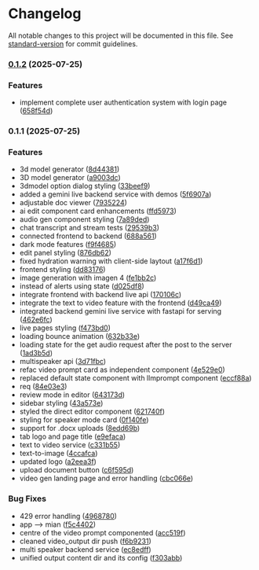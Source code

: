 # Changelog

All notable changes to this project will be documented in this file. See [standard-version](https://github.com/conventional-changelog/standard-version) for commit guidelines.

### [0.1.2](https://github.com/justmeloic/genassist/compare/v0.1.1...v0.1.2) (2025-07-25)


### Features

* implement complete user authentication system with login page ([658f54d](https://github.com/justmeloic/genassist/commit/658f54df3fafe21653701eda26a7cd5f2b326c56))

### 0.1.1 (2025-07-25)


### Features

* 3d model generator ([8d44381](https://github.com/justmeloic/genassist/commit/8d44381e50dd31282dba51097eb0ba15bf76e8c7))
* 3D model generator ([a9003dc](https://github.com/justmeloic/genassist/commit/a9003dc707aa8a19271a14543dadf8746ce830cb))
* 3dmodel option dialog styling ([33beef9](https://github.com/justmeloic/genassist/commit/33beef920c10cc8ef9132707aeabe1311bd85467))
* added a gemini live backend service with demos ([5f6907a](https://github.com/justmeloic/genassist/commit/5f6907a8de6d0ac7a91661cb962488cf095f844c))
* adjustable doc viewer ([7935224](https://github.com/justmeloic/genassist/commit/7935224f94a7bab0c9fe36976a4cd48273ff51d3))
* ai edit component card enhancements ([ffd5973](https://github.com/justmeloic/genassist/commit/ffd597336ba15c677223c8c3c80ac84f2c09668b))
* audio gen component styling ([7a89ded](https://github.com/justmeloic/genassist/commit/7a89ded503157a42d87d46840ac89880f8eb99b4))
* chat transcript and stream tests ([29539b3](https://github.com/justmeloic/genassist/commit/29539b32c136f4ab3118b0128e1c391451c799f7))
* connected frontend to backend ([688a561](https://github.com/justmeloic/genassist/commit/688a561a29be1816c819190803986072e11710e2))
* dark mode features ([f9f4685](https://github.com/justmeloic/genassist/commit/f9f4685e59bc8ce1e1e9da2adceca79a306017fc))
* edit panel styling ([876db62](https://github.com/justmeloic/genassist/commit/876db621dca09e4cb99f167c7fd742d5a84afa40))
* fixed hydration warning with client-side laytout ([a17f6d1](https://github.com/justmeloic/genassist/commit/a17f6d118809ab0bb491a29837d0a75e49fb50dd))
* frontend styling ([dd83176](https://github.com/justmeloic/genassist/commit/dd83176c42e4c0ef3b08d412c69cf519242d4a81))
* image generation with imagen 4 ([fe1bb2c](https://github.com/justmeloic/genassist/commit/fe1bb2c7a12bd5c4d8a205932ff8366d462b791b))
* instead of alerts using state ([d025df8](https://github.com/justmeloic/genassist/commit/d025df8d9dc72505ad0d2b3d24dd5a51f669b79d))
* integrate frontend with backend live api ([170106c](https://github.com/justmeloic/genassist/commit/170106caca015920608affa574ffc66aa53ff626))
* integrate the text to video feature with the frontend ([d49ca49](https://github.com/justmeloic/genassist/commit/d49ca49bb859d3ab0c69b3d52dae9ed63d31a6ab))
* integrated backend gemini live service with fastapi for serving ([462e6fc](https://github.com/justmeloic/genassist/commit/462e6fc5f6c07a238d883ebf20fc4daed5f8a362))
* live pages styling ([f473bd0](https://github.com/justmeloic/genassist/commit/f473bd034a9cc933de9b57643f7fa752fff8d822))
* loading bounce animation ([632b33e](https://github.com/justmeloic/genassist/commit/632b33e41120ad5d3693c924749506fd54a0aa27))
* loading state for the get audio request after the post to the server ([1ad3b5d](https://github.com/justmeloic/genassist/commit/1ad3b5d245de43241dae1e13f649042edb0119a2))
* multispeaker api ([3d71fbc](https://github.com/justmeloic/genassist/commit/3d71fbc0fec8697ae890bccff559d26616a02f9b))
* refac video prompt card as independent component ([4e529e0](https://github.com/justmeloic/genassist/commit/4e529e0f7ece555d15f46485642d674470ba9e71))
* replaced default state component with llmprompt component ([eccf88a](https://github.com/justmeloic/genassist/commit/eccf88a08023e51c39b320ff2edf9d3fa9ab59a3))
* req ([84e03e3](https://github.com/justmeloic/genassist/commit/84e03e3539d0ebf656f3b67785709db67e7cd27d))
* review mode in editor ([643173d](https://github.com/justmeloic/genassist/commit/643173d51ceda6569d984eb8ddcb9fe665b90540))
* sidebar styling ([43a573e](https://github.com/justmeloic/genassist/commit/43a573ea8b635ca9e0f82bb542cfb6b9489488b8))
* styled the direct editor component ([621740f](https://github.com/justmeloic/genassist/commit/621740fbfb793cac1b6766aacd6bab2ef4919c95))
* styling for speaker mode card ([0f140fe](https://github.com/justmeloic/genassist/commit/0f140feda019dd203d301810e36b7ffffd478a02))
* support for .docx uploads ([8edd69b](https://github.com/justmeloic/genassist/commit/8edd69b11361683ea13b93681f482b12073d52e9))
* tab logo and page title ([e9efaca](https://github.com/justmeloic/genassist/commit/e9efaca34cfba989b6d6b30e6356221c57081bcb))
* text to video service ([c331b55](https://github.com/justmeloic/genassist/commit/c331b55eadf01531a356f35f3a641b641810f7d3))
* text-to-image ([4ccafca](https://github.com/justmeloic/genassist/commit/4ccafcaed16242ae940018fad292e960e2a77542))
* updated logo ([a2eea3f](https://github.com/justmeloic/genassist/commit/a2eea3fcea79953aef3fac912db4c5612788baa5))
* upload document button ([c6f595d](https://github.com/justmeloic/genassist/commit/c6f595da9987b601907ad993af4974760f28dc89))
* video gen landing page and error handling ([cbc066e](https://github.com/justmeloic/genassist/commit/cbc066ebd6333552315ddaf856e4c97ad940074e))


### Bug Fixes

* 429 error handling ([4968780](https://github.com/justmeloic/genassist/commit/49687803acaa2ea93dd7da5794753144f91b346e))
* app --> mian ([f5c4402](https://github.com/justmeloic/genassist/commit/f5c4402dc569a4869b66c79ab4ddab24a85f7f5a))
* centre of the video prompt componented ([acc519f](https://github.com/justmeloic/genassist/commit/acc519f3a3d2b3193675394a720416f6b13e0053))
* cleaned video_output dir push ([f6b9231](https://github.com/justmeloic/genassist/commit/f6b92316002584b8b6d0771cf29323bc43780e9c))
* multi speaker backend service ([ec8edff](https://github.com/justmeloic/genassist/commit/ec8edffe2b46bd9a0b8d04faff3686fd7591f24f))
* unified output content dir and its config ([f303abb](https://github.com/justmeloic/genassist/commit/f303abb05462db7cdb132303b5e1d32b3d09c76b))
